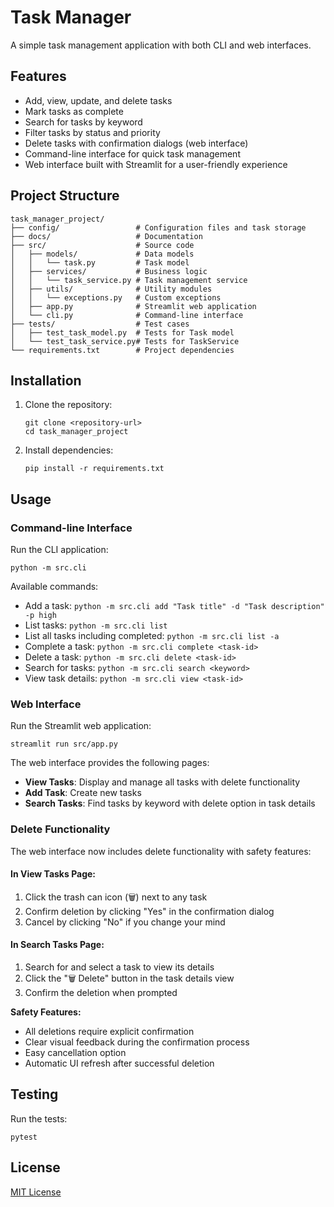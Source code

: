 # Task Manager

A simple task management application with both CLI and web interfaces.

## Features

- Add, view, update, and delete tasks
- Mark tasks as complete
- Search for tasks by keyword
- Filter tasks by status and priority
- Delete tasks with confirmation dialogs (web interface)
- Command-line interface for quick task management
- Web interface built with Streamlit for a user-friendly experience

## Project Structure

```
task_manager_project/
├── config/                 # Configuration files and task storage
├── docs/                   # Documentation
├── src/                    # Source code
│   ├── models/             # Data models
│   │   └── task.py         # Task model
│   ├── services/           # Business logic
│   │   └── task_service.py # Task management service
│   ├── utils/              # Utility modules
│   │   └── exceptions.py   # Custom exceptions
│   ├── app.py              # Streamlit web application
│   └── cli.py              # Command-line interface
├── tests/                  # Test cases
│   ├── test_task_model.py  # Tests for Task model
│   └── test_task_service.py# Tests for TaskService
└── requirements.txt        # Project dependencies
```

## Installation

1. Clone the repository:
   ```
   git clone <repository-url>
   cd task_manager_project
   ```

2. Install dependencies:
   ```
   pip install -r requirements.txt
   ```

## Usage

### Command-line Interface

Run the CLI application:

```
python -m src.cli
```

Available commands:

- Add a task: `python -m src.cli add "Task title" -d "Task description" -p high`
- List tasks: `python -m src.cli list`
- List all tasks including completed: `python -m src.cli list -a`
- Complete a task: `python -m src.cli complete <task-id>`
- Delete a task: `python -m src.cli delete <task-id>`
- Search for tasks: `python -m src.cli search <keyword>`
- View task details: `python -m src.cli view <task-id>`

### Web Interface

Run the Streamlit web application:

```
streamlit run src/app.py
```

The web interface provides the following pages:
- **View Tasks**: Display and manage all tasks with delete functionality
- **Add Task**: Create new tasks
- **Search Tasks**: Find tasks by keyword with delete option in task details

### Delete Functionality

The web interface now includes delete functionality with safety features:

#### In View Tasks Page:
1. Click the trash can icon (🗑️) next to any task
2. Confirm deletion by clicking "Yes" in the confirmation dialog
3. Cancel by clicking "No" if you change your mind

#### In Search Tasks Page:
1. Search for and select a task to view its details
2. Click the "🗑️ Delete" button in the task details view
3. Confirm the deletion when prompted

**Safety Features:**
- All deletions require explicit confirmation
- Clear visual feedback during the confirmation process
- Easy cancellation option
- Automatic UI refresh after successful deletion

## Testing

Run the tests:

```
pytest
```

## License

[MIT License](LICENSE)
